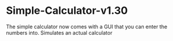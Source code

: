 # Simple-Calculator-v1.30
The simple calculator now comes with a GUI that you can enter the numbers into. Simulates an actual calculator
